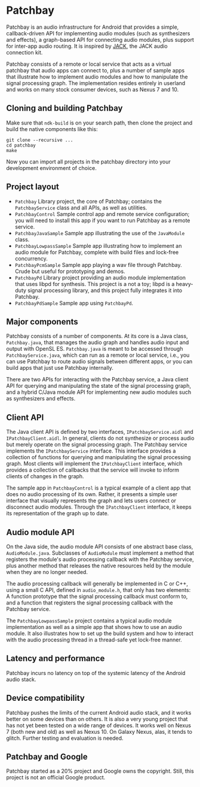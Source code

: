 Patchbay
========

Patchbay is an audio infrastructure for Android that provides a simple,
callback-driven API for implementing audio modules (such as synthesizers and
effects), a graph-based API for connecting audio modules, plus support for
inter-app audio routing. It is inspired by [JACK](http://jackaudio.org "JACK"),
the JACK audio connection kit.

Patchbay consists of a remote or local service that acts as a virtual patchbay
that audio apps can connect to, plus a number of sample apps that illustrate
how to implement audio modules and how to manipulate the signal processing
graph. The implementation resides entirely in userland and works on many stock
consumer devices, such as Nexus 7 and 10.

Cloning and building Patchbay
-----------------------------

Make sure that ``ndk-build`` is on your search path, then clone the project and
build the native components like this:

```
git clone --recursive ...
cd patchbay
make
```

Now you can import all projects in the patchbay directory into your development
environment of choice.


Project layout
--------------

* ``Patchbay`` Library project, the core of Patchbay; contains the
  ``PatchbayService`` class and all APIs, as well as utilities.
* ``PatchbayControl`` Sample control app and remote service configuration; you
  will need to install this app if you want to run Patchbay as a remote
service.
* ``PatchbayJavaSample`` Sample app illustrating the use of the ``JavaModule``
  class.
* ``PatchbayLowpassSample`` Sample app illustrating how to implement an audio
  module for Patchbay, complete with build files and lock-free concurrency.
* ``PatchbayPcmSample`` Sample app playing a wav file through Patchbay. Crude
  but useful for prototyping and demos.
* ``PatchbayPd`` Library project providing an audio module implementation that
  uses libpd for synthesis. This project is a not a toy; libpd is a heavy-duty
signal processing library, and this project fully integrates it into Patchbay.
* ``PatchbayPdSample`` Sample app using ``PatchbayPd``.


Major components
----------------

Patchbay consists of a number of components. At its core is a Java class,
``Patchbay.java``, that manages the audio graph and handles audio input and
output with OpenSL ES. ``Patchbay.java`` is meant to be accessed through
``PatchbayService.java``, which can run as a remote or local service, i.e., you
can use Patchbay to route audio signals between different apps, or you can
build apps that just use Patchbay internally.

There are two APIs for interacting with the Patchbay service, a Java client API
for querying and manipulating the state of the signal processing graph, and a
hybrid C/Java module API for implementing new audio modules such as
synthesizers and effects.


Client API
----------

The Java client API is defined by two interfaces, ``IPatchbayService.aidl`` and
``IPatchbayClient.aidl``. In general, clients do not synthesize or process
audio but merely operate on the signal processing graph. The Patchbay service
implements the ``IPatchbayService`` interface. This interface provides a
collection of functions for querying and manipulating the signal processing
graph. Most clients will implement the ``IPatchbayClient`` interface, which
provides a collection of callbacks that the service will invoke to inform
clients of changes in the graph.

The sample app in ``PatchbayControl`` is a typical example of a client app that
does no audio processing of its own. Rather, it presents a simple user
interface that visually represents the graph and lets users connect or
disconnect audio modules. Through the ``IPatchbayClient`` interface, it keeps
its representation of the graph up to date.

Audio module API
----------------

On the Java side, the audio module API consists of one abstract base class,
``AudioModule.java``. Subclasses of ``AudioModule`` must implement a method
that registers the module's audio processing callback with the Patchbay
service, plus another method that releases the native resources held by the
module when they are no longer needed.

The audio processing callback will generally be implemented in C or C++, using
a small C API, defined in ``audio_module.h``, that only has two elements: A
function prototype that the signal processing callback must conform to, and a
function that registers the signal processing callback with the Patchbay
service.

The ``PatchbayLowpassSample`` project contains a typical audio module
implementation as well as a simple app that shows how to use an audio module.
It also illustrates how to set up the build system and how to interact with the
audio processing thread in a thread-safe yet lock-free manner.

Latency and performance
-----------------------

Patchbay incurs no latency on top of the systemic latency of the Android audio
stack.

Device compatibility
--------------------

Patchbay pushes the limits of the current Android audio stack, and it works
better on some devices than on others. It is also a very young project that has
not yet been tested on a wide range of devices. It works well on Nexus 7 (both
new and old) as well as Nexus 10. On Galaxy Nexus, alas, it tends to glitch.
Further testing and evaluation is needed.


Patchbay and Google
-------------------

Patchbay started as a 20% project and Google owns the copyright.  Still, this
project is not an official Google product.
